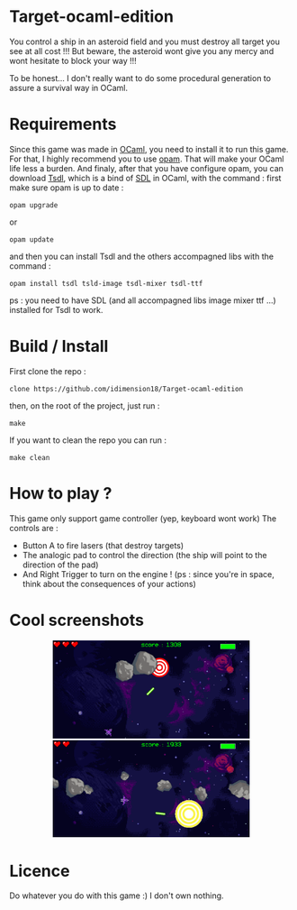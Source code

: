 # Target-ocaml-edition
You control a ship in an asteroid field and you must destroy all target you see at all cost !!!
But beware, the asteroid wont give you any mercy and wont hesitate to block your way !!!

To be honest... I don't really want to do some procedural generation to assure a survival way in OCaml. 

# Requirements
Since this game was made in [OCaml](https://ocaml.org/), you need to install it to run this game.
For that, I highly recommend you to use [opam](https://opam.ocaml.org/). That will make your OCaml life less a burden.
And finaly, after that you have configure opam, you can download [Tsdl](https://ocaml.org/p/tsdl/latest/CHANGES.md.html), which is a bind of [SDL](https://www.libsdl.org/) in OCaml, with the command :
first make sure opam is up to date : 
```
opam upgrade
```
or
```
opam update
```
and then you can install Tsdl and the others accompagned libs with the command :

```
opam install tsdl tsld-image tsdl-mixer tsdl-ttf
```
ps : you need to have SDL (and all accompagned libs image mixer ttf ...) installed for Tsdl to work.

# Build / Install
First clone the repo :
```
clone https://github.com/idimension18/Target-ocaml-edition
```
then, on the root of the project, just run :
```
make
```
If you want to clean the repo you can run :
```
make clean
```

# How to play ?
This game only support game controller (yep, keyboard wont work)
The controls are :
- Button A to fire lasers (that destroy targets)
- The analogic pad to control the direction (the ship will point to the direction of the pad)
- And Right Trigger to turn on the engine ! (ps : since you're in space, think about the consequences of your actions)

# Cool screenshots 
<p align="center">
  <img src="data/images/screen1.png" width="350" title="Cool screenshot 1">
  <img src="data/images/screen3.png" width="350" title="Cool screenshot 2">
</p>

# Licence
Do whatever you do with this game :) I don't own nothing.

